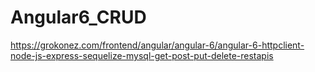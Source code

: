# Angular6_CRUD

https://grokonez.com/frontend/angular/angular-6/angular-6-httpclient-node-js-express-sequelize-mysql-get-post-put-delete-restapis
